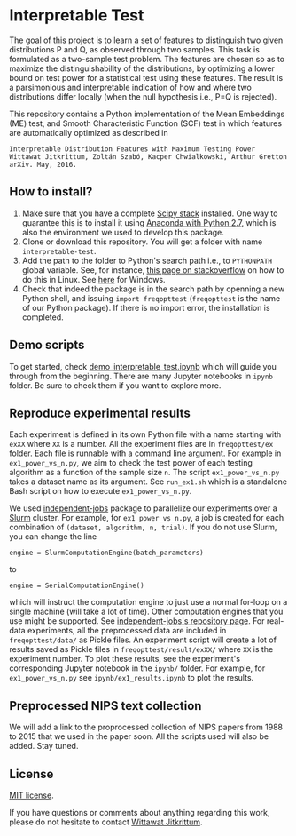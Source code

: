 # Interpretable Test 

The goal of this project is to learn a set of features to distinguish two given distributions P and Q, as observed through two samples. This task is formulated as a two-sample test problem. The features are chosen so as to maximize the distinguishability of the distributions, by optimizing a lower bound on test power for a statistical test using these features. The result is a parsimonious and interpretable indication
of how and where two distributions differ locally (when the null hypothesis i.e., P=Q is rejected). 

This repository contains a Python implementation of the Mean Embeddings (ME) test, and Smooth Characteristic Function (SCF) test in which features are automatically optimized as described in 

    Interpretable Distribution Features with Maximum Testing Power
    Wittawat Jitkrittum, Zoltán Szabó, Kacper Chwialkowski, Arthur Gretton
    arXiv. May, 2016.

## How to install?
1. Make sure that you have a complete [Scipy stack](https://www.scipy.org/stackspec.html) installed. One way to guarantee this is to install it using [Anaconda with Python 2.7](https://www.continuum.io/downloads), which is also the environment we used to develop this package.
2. Clone or download this repository. You will get a folder with name `interpretable-test`.
3. Add the path to the folder to Python's search path i.e., to `PYTHONPATH` global variable. See, for instance, [this page on stackoverflow](http://stackoverflow.com/questions/11960602/how-to-add-something-to-pythonpath) on how to do this in Linux. See [here](http://stackoverflow.com/questions/3701646/how-to-add-to-the-pythonpath-in-windows-7) for Windows. 
4. Check that indeed the package is in the search path by openning a new Python shell, and issuing `import freqopttest` (`freqopttest` is the name of our Python package). If there is no import error, the installation is completed.  

## Demo scripts
To get started, check [demo_interpretable_test.ipynb](https://github.com/wittawatj/interpretable-test/blob/master/ipynb/demo_interpretable_test.ipynb) which will guide you through from the beginning. There are many Jupyter notebooks in `ipynb` folder. Be sure to check them if you want to explore more.

## Reproduce experimental results
Each experiment is defined in its own Python file with a name starting with `exXX` where `XX` is a number. All the experiment files are in `freqopttest/ex` folder. Each file is runnable with a command line argument. For example in `ex1_power_vs_n.py`, we aim to check the test power of each testing algorithm as a function of the sample size `n`. The script `ex1_power_vs_n.py` takes a dataset name as its argument. See `run_ex1.sh` which is a standalone Bash script on how to execute  `ex1_power_vs_n.py`.

We used [independent-jobs](https://github.com/karlnapf/independent-jobs) package to parallelize our experiments over a [Slurm](http://slurm.schedmd.com/) cluster. For example, for `ex1_power_vs_n.py`, a job is created for each combination of `(dataset, algorithm, n, trial)`. If you do not use Slurm, you can change the line 

    engine = SlurmComputationEngine(batch_parameters)

to 

    engine = SerialComputationEngine()

which will instruct the computation engine to just use a normal for-loop on a single machine (will take a lot of time). Other computation engines that you use might be supported. See  [independent-jobs's repository page](https://github.com/karlnapf/independent-jobs). For real-data experiments, all the preprocessed data are included in `freqopttest/data/` as Pickle files. An experiment script will create a lot of results saved as Pickle files in `freqopttest/result/exXX/` where `XX` is the experiment number. To plot these results, see the experiment's corresponding Jupyter notebook in the `ipynb/` folder. For example, for `ex1_power_vs_n.py` see `ipynb/ex1_results.ipynb` to plot the results.

## Preprocessed NIPS text collection
We will add a link to the proprocessed collection of NIPS papers from 1988 to 2015 that we used in the paper soon. All the scripts used will also be added. Stay tuned.

## License
[MIT license](https://github.com/wittawatj/interpretable-test/blob/master/LICENSE).

If you have questions or comments about anything regarding this work, please do not hesitate to contact [Wittawat Jitkrittum](http://wittawat.com).
